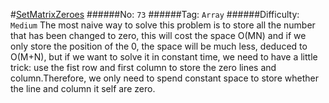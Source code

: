 #[SetMatrixZeroes](https://leetcode.com/problems/set-matrix-zeroes/)
######No: `73`
######Tag: `Array`
######Difficulty: `Medium`
The most naive way to solve this problem is to store all the number that has been
changed to zero, this will cost the space O(MN) and if we only store the position
of the 0, the space will be much less, deduced to O(M+N), but if we want to solve
it in constant time, we need to have a little trick: use the fist row and first 
column to store the zero lines and column.Therefore, we only need to spend constant
space to store whether the line and column it self are zero.
